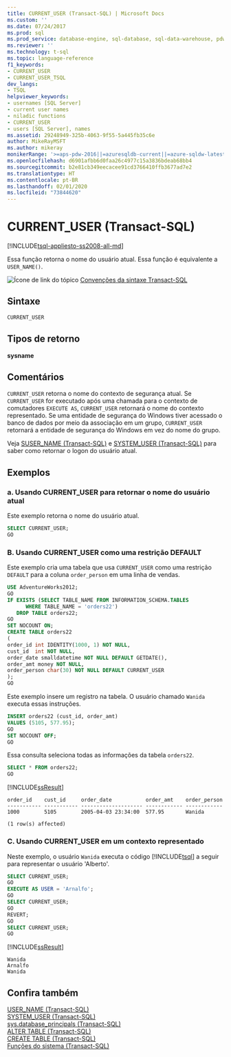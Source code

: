 ```yaml
---
title: CURRENT_USER (Transact-SQL) | Microsoft Docs
ms.custom: ''
ms.date: 07/24/2017
ms.prod: sql
ms.prod_service: database-engine, sql-database, sql-data-warehouse, pdw
ms.reviewer: ''
ms.technology: t-sql
ms.topic: language-reference
f1_keywords:
- CURRENT_USER
- CURRENT_USER_TSQL
dev_langs:
- TSQL
helpviewer_keywords:
- usernames [SQL Server]
- current user names
- niladic functions
- CURRENT_USER
- users [SQL Server], names
ms.assetid: 29248949-325b-4063-9f55-5a445fb35c6e
author: MikeRayMSFT
ms.author: mikeray
monikerRange: '>=aps-pdw-2016||=azuresqldb-current||=azure-sqldw-latest||>=sql-server-2016||=sqlallproducts-allversions||>=sql-server-linux-2017||=azuresqldb-mi-current'
ms.openlocfilehash: d6901afbb6d0faa26c4977c15a3836bdeab68bb4
ms.sourcegitcommit: b2e81cb349eecacee91cd3766410ffb3677ad7e2
ms.translationtype: HT
ms.contentlocale: pt-BR
ms.lasthandoff: 02/01/2020
ms.locfileid: "73844620"
---
```

# <a name="current_user-transact-sql"></a>CURRENT_USER (Transact-SQL)
[!INCLUDE[tsql-appliesto-ss2008-all-md](../../includes/tsql-appliesto-ss2008-all-md.md)]

Essa função retorna o nome do usuário atual. Essa função é equivalente a `USER_NAME()`.
  
![Ícone de link do tópico](../../database-engine/configure-windows/media/topic-link.gif "Ícone de link do tópico") [Convenções da sintaxe Transact-SQL](../../t-sql/language-elements/transact-sql-syntax-conventions-transact-sql.md)
  
## <a name="syntax"></a>Sintaxe  
  
```sql
CURRENT_USER  
```  

## <a name="return-types"></a>Tipos de retorno
**sysname**
  
## <a name="remarks"></a>Comentários  
`CURRENT_USER` retorna o nome do contexto de segurança atual. Se `CURRENT_USER` for executado após uma chamada para o contexto de comutadores `EXECUTE AS`, `CURRENT_USER` retornará o nome do contexto representado. Se uma entidade de segurança do Windows tiver acessado o banco de dados por meio da associação em um grupo, `CURRENT_USER` retornará a entidade de segurança do Windows em vez do nome do grupo.
  
Veja [SUSER_NAME &#40;Transact-SQL&#41;](../../t-sql/functions/suser-name-transact-sql.md) e [SYSTEM_USER &#40;Transact-SQL&#41;](../../t-sql/functions/system-user-transact-sql.md) para saber como retornar o logon do usuário atual.
  
## <a name="examples"></a>Exemplos  
  
### <a name="a-using-current_user-to-return-the-current-user-name"></a>a. Usando CURRENT_USER para retornar o nome do usuário atual  
Este exemplo retorna o nome do usuário atual.
  
```sql
SELECT CURRENT_USER;  
GO  
```  
  
### <a name="b-using-current_user-as-a-default-constraint"></a>B. Usando CURRENT_USER como uma restrição DEFAULT  
Este exemplo cria uma tabela que usa `CURRENT_USER` como uma restrição `DEFAULT` para a coluna `order_person` em uma linha de vendas.
  
```sql
USE AdventureWorks2012;  
GO  
IF EXISTS (SELECT TABLE_NAME FROM INFORMATION_SCHEMA.TABLES  
      WHERE TABLE_NAME = 'orders22')  
   DROP TABLE orders22;  
GO  
SET NOCOUNT ON;  
CREATE TABLE orders22  
(  
order_id int IDENTITY(1000, 1) NOT NULL,
cust_id  int NOT NULL,
order_date smalldatetime NOT NULL DEFAULT GETDATE(),
order_amt money NOT NULL,
order_person char(30) NOT NULL DEFAULT CURRENT_USER
);  
GO  
```  
  
Este exemplo insere um registro na tabela. O usuário chamado `Wanida` executa essas instruções.
  
```sql
INSERT orders22 (cust_id, order_amt)  
VALUES (5105, 577.95);  
GO  
SET NOCOUNT OFF;  
GO  
```  
  
Essa consulta seleciona todas as informações da tabela `orders22`.
  
```sql
SELECT * FROM orders22;  
GO  
```  
  
[!INCLUDE[ssResult](../../includes/ssresult-md.md)]
  
```
order_id    cust_id     order_date           order_amt    order_person
----------- ----------- -------------------- ------------ ------------
1000        5105        2005-04-03 23:34:00  577.95       Wanida
  
(1 row(s) affected)
```
  
### <a name="c-using-current_user-from-an-impersonated-context"></a>C. Usando CURRENT_USER em um contexto representado  
Neste exemplo, o usuário `Wanida` executa o código [!INCLUDE[tsql](../../includes/tsql-md.md)] a seguir para representar o usuário 'Alberto'.
  
```sql
SELECT CURRENT_USER;  
GO  
EXECUTE AS USER = 'Arnalfo';  
GO  
SELECT CURRENT_USER;  
GO  
REVERT;  
GO  
SELECT CURRENT_USER;  
GO  
```  
  
[!INCLUDE[ssResult](../../includes/ssresult-md.md)]
  
```
Wanida
Arnalfo
Wanida
```
  
## <a name="see-also"></a>Confira também
[USER_NAME &#40;Transact-SQL&#41;](../../t-sql/functions/user-name-transact-sql.md)  
[SYSTEM_USER &#40;Transact-SQL&#41;](../../t-sql/functions/system-user-transact-sql.md)  
[sys.database_principals &#40;Transact-SQL&#41;](../../relational-databases/system-catalog-views/sys-database-principals-transact-sql.md)  
[ALTER TABLE &#40;Transact-SQL&#41;](../../t-sql/statements/alter-table-transact-sql.md)  
[CREATE TABLE &#40;Transact-SQL&#41;](../../t-sql/statements/create-table-transact-sql.md)  
[Funções do sistema &#40;Transact-SQL&#41;](../../relational-databases/system-functions/system-functions-category-transact-sql.md)
  
  

